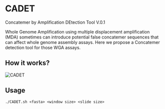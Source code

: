 # CADET
Concatemer by Amplification DEtection Tool V.0.1


Whole Genome Amplification using multiple displacement amplification (MDA) sometimes can introduce potential false concatemer sequences that can affect whole genome assembly assays. Here we propose a Concatemer detection tool for those WGA assays.

## How it works?
![CADET](https://user-images.githubusercontent.com/28576450/206311935-1010d792-fd71-467f-89ba-8f55dabafe9c.png)

## Usage
```
./CADET.sh <fasta> <window size> <slide size>
```
